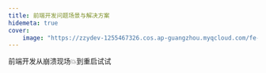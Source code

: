 ```yaml
---
title: 前端开发问题场景与解决方案
hidemeta: true
cover:
    image: "https://zzydev-1255467326.cos.ap-guangzhou.myqcloud.com/fe-solution%2Ffe-solution.png"
---
```


前端开发从崩溃现场💥到重启试试 